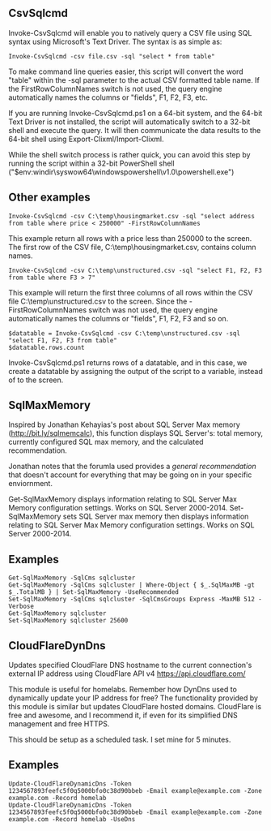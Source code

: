CsvSqlcmd
--------------
Invoke-CsvSqlcmd will enable you to natively query a CSV file using SQL syntax using Microsoft's Text Driver. The syntax is as simple as:

    Invoke-CsvSqlcmd -csv file.csv -sql "select * from table"
	
To make command line queries easier, this script will convert the word "table" within the -sql parameter to the actual CSV formatted table name.   If the FirstRowColumnNames switch is not used, the query engine automatically names the columns or "fields", F1, F2, F3, etc.

If you are running Invoke-CsvSqlcmd.ps1 on a 64-bit system, and the 64-bit Text Driver is not installed, the script will automatically switch to a 32-bit shell and execute the query. It will then communicate the data results to the 64-bit shell using Export-Clixml/Import-Clixml. 

While the shell switch process is rather quick, you can avoid this step by running the script within a 32-bit  PowerShell shell ("$env:windir\syswow64\windowspowershell\v1.0\powershell.exe")

Other examples
-----
    Invoke-CsvSqlcmd -csv C:\temp\housingmarket.csv -sql "select address from table where price < 250000" -FirstRowColumnNames

This example return all rows with a price less than 250000 to the screen. The first row of the CSV file, C:\temp\housingmarket.csv, contains column names.

    Invoke-CsvSqlcmd -csv C:\temp\unstructured.csv -sql "select F1, F2, F3 from table where F3 > 7" 

This example will return the first three columns of all rows within the CSV file C:\temp\unstructured.csv to the screen. 
Since the -FirstRowColumnNames switch was not used, the query engine automatically names the columns or "fields", F1, F2, F3 and so on.

    $datatable = Invoke-CsvSqlcmd -csv C:\temp\unstructured.csv -sql "select F1, F2, F3 from table"  
    $datatable.rows.count

Invoke-CsvSqlcmd.ps1 returns rows of a datatable, and in this case, we create a datatable by assigning the output of the script to a variable, instead of to the screen.

SqlMaxMemory
--------------
Inspired by Jonathan Kehayias's post about SQL Server Max memory (http://bit.ly/sqlmemcalc), this function displays SQL Server's: 
total memory, currently configured SQL max memory, and the calculated recommendation.

Jonathan notes that the forumla used provides a *general recommendation* that doesn't account for everything that may be going on in your specific enviornment. 

Get-SqlMaxMemory displays information relating to SQL Server Max Memory configuration settings. Works on SQL Server 2000-2014.
Set-SqlMaxMemory sets SQL Server max memory then displays information relating to SQL Server Max Memory configuration settings. Works on SQL Server 2000-2014.

Examples
-----
	Get-SqlMaxMemory -SqlCms sqlcluster
	Get-SqlMaxMemory -SqlCms sqlcluster | Where-Object { $_.SqlMaxMB -gt $_.TotalMB } | Set-SqlMaxMemory -UseRecommended
	Set-SqlMaxMemory -SqlCms sqlcluster -SqlCmsGroups Express -MaxMB 512 -Verbose
	Get-SqlMaxMemory sqlcluster
	Set-SqlMaxMemory sqlcluster 25600
	

CloudFlareDynDns
--------------
Updates specified CloudFlare DNS hostname to the current connection's external IP address using CloudFlare API v4 https://api.cloudflare.com/
		
This module is useful for homelabs. Remember how DynDns used to dynamically update your IP address for free? The functionality provided by this module is similar but updates CloudFlare hosted domains. CloudFlare is free and awesome, and I recommend it, if even for its simplified DNS management and free HTTPS.
		
This should be setup as a scheduled task. I set mine for 5 minutes.

Examples
-----
	Update-CloudFlareDynamicDns -Token 1234567893feefc5f0q5000bfo0c38d90bbeb -Email example@example.com -Zone example.com -Record homelab
	Update-CloudFlareDynamicDns -Token 1234567893feefc5f0q5000bfo0c38d90bbeb -Email example@example.com -Zone example.com -Record homelab -UseDns
